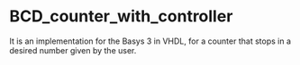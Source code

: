 # BCD_counter_with_controller
It is an implementation for the Basys 3 in VHDL, for a counter that stops in a desired number given by the user.
